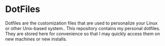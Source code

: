 # DotFiles
Dotfiles are the customization files that are used to personalize your Linux or other Unix-based system.. This repository contains my personal dotfiles.  They are stored here for convenience so that I may quickly access them on new machines or new installs.
